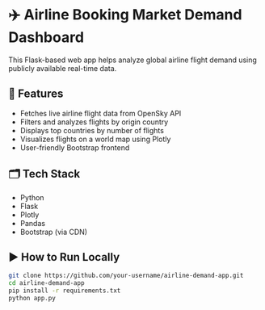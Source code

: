 # ✈️ Airline Booking Market Demand Dashboard

This Flask-based web app helps analyze global airline flight demand using publicly available real-time data.

## 🔧 Features

- Fetches live airline flight data from OpenSky API
- Filters and analyzes flights by origin country
- Displays top countries by number of flights
- Visualizes flights on a world map using Plotly
- User-friendly Bootstrap frontend

## 🗂 Tech Stack

- Python
- Flask
- Plotly
- Pandas
- Bootstrap (via CDN)

## ▶️ How to Run Locally

```bash
git clone https://github.com/your-username/airline-demand-app.git
cd airline-demand-app
pip install -r requirements.txt
python app.py
